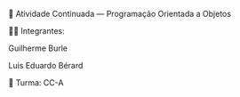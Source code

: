 🧩 Atividade Continuada — Programação Orientada a Objetos

👨‍💻 Integrantes:

Guilherme Burle

Luis Eduardo Bérard

📘 Turma: CC-A
